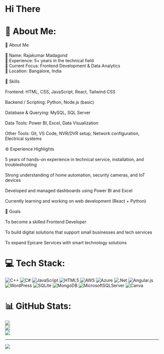 # Hi There
# 💫 About Me:
💼 About Me<br><br>🔹 Name: Rajakumar Madagond<br>🔹 Experience: 5+ years in the technical field<br>🔹 Current Focus: Frontend Development & Data Analytics<br>🔹 Location: Bangalore, India<br><br>🧠 Skills<br><br>Frontend: HTML, CSS, JavaScript, React, Tailwind CSS<br><br>Backend / Scripting: Python, Node.js (basic)<br><br>Database & Querying: MySQL, SQL Server<br><br>Data Tools: Power BI, Excel, Data Visualization<br><br>Other Tools: Git, VS Code, NVR/DVR setup, Network configuration, Electrical systems<br><br>⚙️ Experience Highlights<br><br>5 years of hands-on experience in technical service, installation, and troubleshooting<br><br>Strong understanding of home automation, security cameras, and IoT devices<br><br>Developed and managed dashboards using Power BI and Excel<br><br>Currently learning and working on web development (React + Python)<br><br>🎯 Goals<br><br>To become a skilled Frontend Developer<br><br>To build digital solutions that support small businesses and tech services<br><br>To expand Epicare Services with smart technology solutions


# 💻 Tech Stack:
![C++](https://img.shields.io/badge/c++-%2300599C.svg?style=for-the-badge&logo=c%2B%2B&logoColor=white) ![C#](https://img.shields.io/badge/c%23-%23239120.svg?style=for-the-badge&logo=csharp&logoColor=white) ![JavaScript](https://img.shields.io/badge/javascript-%23323330.svg?style=for-the-badge&logo=javascript&logoColor=%23F7DF1E) ![HTML5](https://img.shields.io/badge/html5-%23E34F26.svg?style=for-the-badge&logo=html5&logoColor=white) ![AWS](https://img.shields.io/badge/AWS-%23FF9900.svg?style=for-the-badge&logo=amazon-aws&logoColor=white) ![Azure](https://img.shields.io/badge/azure-%230072C6.svg?style=for-the-badge&logo=microsoftazure&logoColor=white) ![.Net](https://img.shields.io/badge/.NET-5C2D91?style=for-the-badge&logo=.net&logoColor=white) ![Angular.js](https://img.shields.io/badge/angular.js-%23E23237.svg?style=for-the-badge&logo=angularjs&logoColor=white) ![WordPress](https://img.shields.io/badge/WordPress-%23117AC9.svg?style=for-the-badge&logo=WordPress&logoColor=white) ![SQLite](https://img.shields.io/badge/sqlite-%2307405e.svg?style=for-the-badge&logo=sqlite&logoColor=white) ![MongoDB](https://img.shields.io/badge/MongoDB-%234ea94b.svg?style=for-the-badge&logo=mongodb&logoColor=white) ![MicrosoftSQLServer](https://img.shields.io/badge/Microsoft%20SQL%20Server-CC2927?style=for-the-badge&logo=microsoft%20sql%20server&logoColor=white) ![Canva](https://img.shields.io/badge/Canva-%2300C4CC.svg?style=for-the-badge&logo=Canva&logoColor=white)
# 📊 GitHub Stats:
![](https://github-readme-stats.vercel.app/api?username=Rajakumarsm&theme=dark&hide_border=false&include_all_commits=false&count_private=false)<br/>
![](https://nirzak-streak-stats.vercel.app/?user=Rajakumarsm&theme=dark&hide_border=false)<br/>
![](https://github-readme-stats.vercel.app/api/top-langs/?username=Rajakumarsm&theme=dark&hide_border=false&include_all_commits=false&count_private=false&layout=compact)

---
[![](https://visitcount.itsvg.in/api?id=Rajakumarsm&icon=0&color=0)](https://visitcount.itsvg.in)

<!-- Proudly created with GPRM ( https://gprm.itsvg.in ) -->
